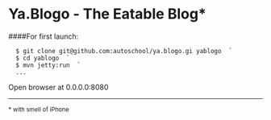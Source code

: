 # Ya.Blogo - The Eatable Blog*

####For first launch:

```
  $ git clone git@github.com:autoschool/ya.blogo.gi yablogo  `
  $ cd yablogo  `
  $ mvn jetty:run  `  
  ...
```

Open browser at 0.0.0.0:8080
<hr>
<sup>* with smell of iPhone</sup>
